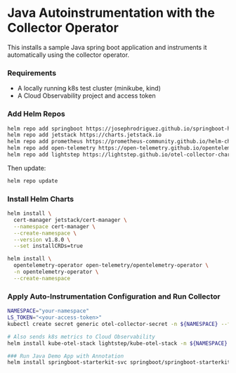 # Java Autoinstrumentation with the Collector Operator

This installs a sample Java spring boot application and instruments it automatically using the collector operator.

### Requirements

- A locally running k8s test cluster (minikube, kind)
- A Cloud Observability project and access token

### Add Helm Repos

```sh
helm repo add springboot https://josephrodriguez.github.io/springboot-helm-charts
helm repo add jetstack https://charts.jetstack.io
helm repo add prometheus https://prometheus-community.github.io/helm-charts
helm repo add open-telemetry https://open-telemetry.github.io/opentelemetry-helm-charts
helm repo add lightstep https://lightstep.github.io/otel-collector-charts
```

Then update:

```sh
helm repo update
```

### Install Helm Charts

```sh
helm install \
  cert-manager jetstack/cert-manager \
  --namespace cert-manager \
  --create-namespace \
  --version v1.8.0 \
  --set installCRDs=true

helm install \
  opentelemetry-operator open-telemetry/opentelemetry-operator \
  -n opentelemetry-operator \
  --create-namespace
```

### Apply Auto-Instrumentation Configuration and Run Collector

```sh
NAMESPACE="your-namespace"
LS_TOKEN="<your-access-token>"
kubectl create secret generic otel-collector-secret -n ${NAMESPACE} --from-literal=LS_TOKEN=${LS_TOKEN}

# Also sends k8s metrics to Cloud Observability
helm install kube-otel-stack lightstep/kube-otel-stack -n ${NAMESPACE} --set autoinstrumentation.enabled=true --set tracesCollector.enabled=true

### Run Java Demo App with Annotation
helm install springboot-starterkit-svc springboot/springboot-starterkit-svc -n ${NAMESPACE} -f values.yaml
```
